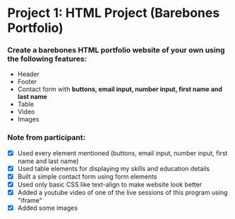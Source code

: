 # Project 1: HTML Project (Barebones Portfolio)

### Create a barebones HTML portfolio website of your own using the following features: 

* Header
* Footer
* Contact form with **buttons, email input, number input, first name and last name**
* Table 
* Video
* Images

### Note from participant:

- [x] Used every element mentioned (buttons, email input, number input, first name and last name)
- [x] Used table elements for displaying my skills and education details
- [x] Built a simple contact form using form elements
- [x] Used only basic CSS like text-align to make website look better 
- [x] Added a youtube video of one of the live sessions of this program using "iframe"
- [x] Added some images
